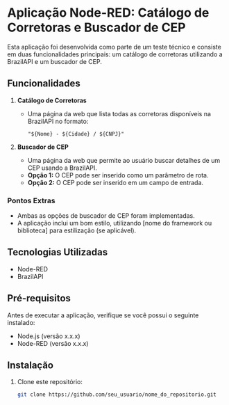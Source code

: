 # Aplicação Node-RED: Catálogo de Corretoras e Buscador de CEP

Esta aplicação foi desenvolvida como parte de um teste técnico e consiste em duas funcionalidades principais: um catálogo de corretoras utilizando a BrazilAPI e um buscador de CEP.

## Funcionalidades

1. **Catálogo de Corretoras**
   - Uma página da web que lista todas as corretoras disponíveis na BrazilAPI no formato:
     ```
     "${Nome} - ${Cidade} / ${CNPJ}"
     ```

2. **Buscador de CEP**
   - Uma página da web que permite ao usuário buscar detalhes de um CEP usando a BrazilAPI.
   - **Opção 1:** O CEP pode ser inserido como um parâmetro de rota.
   - **Opção 2:** O CEP pode ser inserido em um campo de entrada.

### Pontos Extras
- Ambas as opções de buscador de CEP foram implementadas.
- A aplicação inclui um bom estilo, utilizando [nome do framework ou biblioteca] para estilização (se aplicável).

## Tecnologias Utilizadas

- Node-RED
- BrazilAPI

## Pré-requisitos

Antes de executar a aplicação, verifique se você possui o seguinte instalado:

- Node.js (versão x.x.x)
- Node-RED (versão x.x.x)

## Instalação

1. Clone este repositório:
   ```bash
   git clone https://github.com/seu_usuario/nome_do_repositorio.git
